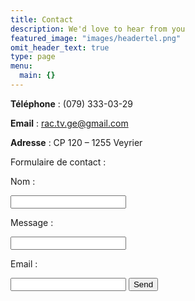 ```yaml
---
title: Contact
description: We'd love to hear from you
featured_image: "images/headertel.png"
omit_header_text: true
type: page
menu:
  main: {}
---
```

**Téléphone** : (079) 333-03-29

**Email** :  rac.tv.ge@gmail.com

**Adresse** : CP 120 – 1255 Veyrier

Formulaire de contact :

<form action="https://formspree.io/rac.tv.ge@gmail.com" method="POST" />

Nom :

  <input type="text" name="name">

Message :

  <input type="text" name="message">

Email :

  <input type="email" name="_replyto">
  <input type="submit" value="Send">
</form>
